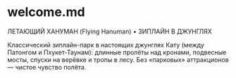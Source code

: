 # welcome.md
ЛЕТАЮЩИЙ ХАНУМАН (Flying Hanuman) • ЗИПЛАЙН В ДЖУНГЛЯХ
  
Классический зиплайн-парк в настоящих джунглях Кату (между Патонгом и Пхукет-Таунам): длинные пролёты над кронами, подвесные мосты, спуски на верёвке и тропы в лесу. Без «парковых» аттракционов — чистое чувство полёта.

